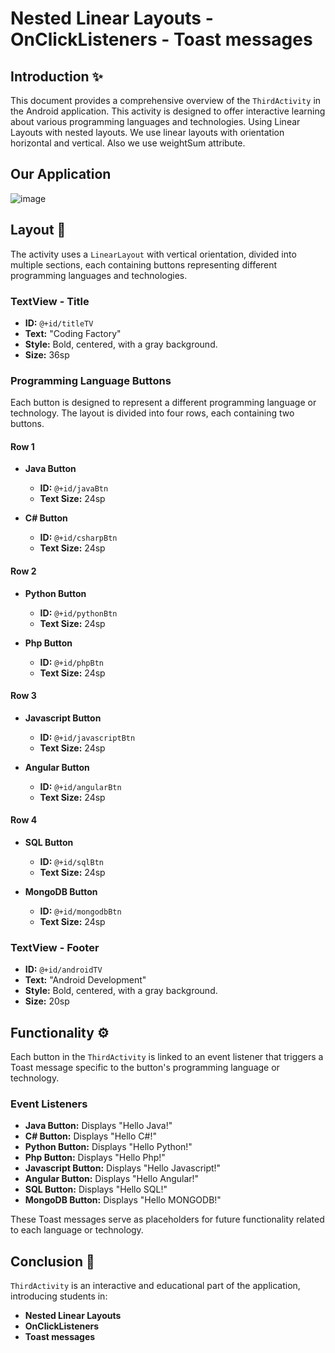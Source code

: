 # Nested Linear Layouts - OnClickListeners - Toast messages

## Introduction :sparkles:
This document provides a comprehensive overview of the `ThirdActivity` in the Android application. This activity is designed to offer interactive learning about various programming languages and technologies.
Using Linear Layouts with nested layouts. 
We use linear layouts with orientation horizontal and vertical. Also we use weightSum attribute. 

## Our Application
![image](https://github.com/pmoschos/NestedLinearLayouts/assets/133533759/101471a2-4d93-45ff-9032-9abc90eef128)

## Layout :art:
The activity uses a `LinearLayout` with vertical orientation, divided into multiple sections, each containing buttons representing different programming languages and technologies.

### TextView - Title
- **ID:** `@+id/titleTV`
- **Text:** "Coding Factory"
- **Style:** Bold, centered, with a gray background.
- **Size:** 36sp

### Programming Language Buttons
Each button is designed to represent a different programming language or technology. The layout is divided into four rows, each containing two buttons.

#### Row 1
- **Java Button**
  - **ID:** `@+id/javaBtn`
  - **Text Size:** 24sp

- **C# Button**
  - **ID:** `@+id/csharpBtn`
  - **Text Size:** 24sp

#### Row 2
- **Python Button**
  - **ID:** `@+id/pythonBtn`
  - **Text Size:** 24sp

- **Php Button**
  - **ID:** `@+id/phpBtn`
  - **Text Size:** 24sp

#### Row 3
- **Javascript Button**
  - **ID:** `@+id/javascriptBtn`
  - **Text Size:** 24sp

- **Angular Button**
  - **ID:** `@+id/angularBtn`
  - **Text Size:** 24sp

#### Row 4
- **SQL Button**
  - **ID:** `@+id/sqlBtn`
  - **Text Size:** 24sp

- **MongoDB Button**
  - **ID:** `@+id/mongodbBtn`
  - **Text Size:** 24sp

### TextView - Footer
- **ID:** `@+id/androidTV`
- **Text:** "Android Development"
- **Style:** Bold, centered, with a gray background.
- **Size:** 20sp

## Functionality :gear:
Each button in the `ThirdActivity` is linked to an event listener that triggers a Toast message specific to the button's programming language or technology.

### Event Listeners
- **Java Button:** Displays "Hello Java!"
- **C# Button:** Displays "Hello C#!"
- **Python Button:** Displays "Hello Python!"
- **Php Button:** Displays "Hello Php!"
- **Javascript Button:** Displays "Hello Javascript!"
- **Angular Button:** Displays "Hello Angular!"
- **SQL Button:** Displays "Hello SQL!"
- **MongoDB Button:** Displays "Hello MONGODB!"

These Toast messages serve as placeholders for future functionality related to each language or technology.

## Conclusion :bookmark_tabs:
`ThirdActivity` is an interactive and educational part of the application, introducing students in: 
- **Nested Linear Layouts**
- **OnClickListeners**
- **Toast messages**



